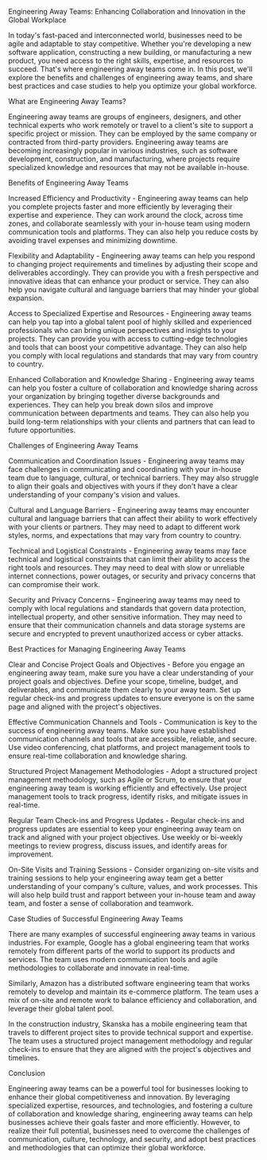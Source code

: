 Engineering Away Teams: Enhancing Collaboration and Innovation in the Global Workplace

In today's fast-paced and interconnected world, businesses need to be agile and adaptable to stay competitive. Whether you're developing a new software application, constructing a new building, or manufacturing a new product, you need access to the right skills, expertise, and resources to succeed. That's where engineering away teams come in. In this post, we'll explore the benefits and challenges of engineering away teams, and share best practices and case studies to help you optimize your global workforce.

What are Engineering Away Teams?

Engineering away teams are groups of engineers, designers, and other technical experts who work remotely or travel to a client's site to support a specific project or mission. They can be employed by the same company or contracted from third-party providers. Engineering away teams are becoming increasingly popular in various industries, such as software development, construction, and manufacturing, where projects require specialized knowledge and resources that may not be available in-house.

Benefits of Engineering Away Teams

Increased Efficiency and Productivity - Engineering away teams can help you complete projects faster and more efficiently by leveraging their expertise and experience. They can work around the clock, across time zones, and collaborate seamlessly with your in-house team using modern communication tools and platforms. They can also help you reduce costs by avoiding travel expenses and minimizing downtime.

Flexibility and Adaptability - Engineering away teams can help you respond to changing project requirements and timelines by adjusting their scope and deliverables accordingly. They can provide you with a fresh perspective and innovative ideas that can enhance your product or service. They can also help you navigate cultural and language barriers that may hinder your global expansion.

Access to Specialized Expertise and Resources - Engineering away teams can help you tap into a global talent pool of highly skilled and experienced professionals who can bring unique perspectives and insights to your projects. They can provide you with access to cutting-edge technologies and tools that can boost your competitive advantage. They can also help you comply with local regulations and standards that may vary from country to country.

Enhanced Collaboration and Knowledge Sharing - Engineering away teams can help you foster a culture of collaboration and knowledge sharing across your organization by bringing together diverse backgrounds and experiences. They can help you break down silos and improve communication between departments and teams. They can also help you build long-term relationships with your clients and partners that can lead to future opportunities.

Challenges of Engineering Away Teams

Communication and Coordination Issues - Engineering away teams may face challenges in communicating and coordinating with your in-house team due to language, cultural, or technical barriers. They may also struggle to align their goals and objectives with yours if they don't have a clear understanding of your company's vision and values.

Cultural and Language Barriers - Engineering away teams may encounter cultural and language barriers that can affect their ability to work effectively with your clients or partners. They may need to adapt to different work styles, norms, and expectations that may vary from country to country.

Technical and Logistical Constraints - Engineering away teams may face technical and logistical constraints that can limit their ability to access the right tools and resources. They may need to deal with slow or unreliable internet connections, power outages, or security and privacy concerns that can compromise their work.

Security and Privacy Concerns - Engineering away teams may need to comply with local regulations and standards that govern data protection, intellectual property, and other sensitive information. They may need to ensure that their communication channels and data storage systems are secure and encrypted to prevent unauthorized access or cyber attacks.

Best Practices for Managing Engineering Away Teams

Clear and Concise Project Goals and Objectives - Before you engage an engineering away team, make sure you have a clear understanding of your project goals and objectives. Define your scope, timeline, budget, and deliverables, and communicate them clearly to your away team. Set up regular check-ins and progress updates to ensure everyone is on the same page and aligned with the project's objectives.

Effective Communication Channels and Tools - Communication is key to the success of engineering away teams. Make sure you have established communication channels and tools that are accessible, reliable, and secure. Use video conferencing, chat platforms, and project management tools to ensure real-time collaboration and knowledge sharing.

Structured Project Management Methodologies - Adopt a structured project management methodology, such as Agile or Scrum, to ensure that your engineering away team is working efficiently and effectively. Use project management tools to track progress, identify risks, and mitigate issues in real-time.

Regular Team Check-ins and Progress Updates - Regular check-ins and progress updates are essential to keep your engineering away team on track and aligned with your project objectives. Use weekly or bi-weekly meetings to review progress, discuss issues, and identify areas for improvement.

On-Site Visits and Training Sessions - Consider organizing on-site visits and training sessions to help your engineering away team get a better understanding of your company's culture, values, and work processes. This will also help build trust and rapport between your in-house team and away team, and foster a sense of collaboration and teamwork.

Case Studies of Successful Engineering Away Teams

There are many examples of successful engineering away teams in various industries. For example, Google has a global engineering team that works remotely from different parts of the world to support its products and services. The team uses modern communication tools and agile methodologies to collaborate and innovate in real-time.

Similarly, Amazon has a distributed software engineering team that works remotely to develop and maintain its e-commerce platform. The team uses a mix of on-site and remote work to balance efficiency and collaboration, and leverage their global talent pool.

In the construction industry, Skanska has a mobile engineering team that travels to different project sites to provide technical support and expertise. The team uses a structured project management methodology and regular check-ins to ensure that they are aligned with the project's objectives and timelines.

Conclusion

Engineering away teams can be a powerful tool for businesses looking to enhance their global competitiveness and innovation. By leveraging specialized expertise, resources, and technologies, and fostering a culture of collaboration and knowledge sharing, engineering away teams can help businesses achieve their goals faster and more efficiently. However, to realize their full potential, businesses need to overcome the challenges of communication, culture, technology, and security, and adopt best practices and methodologies that can optimize their global workforce.
